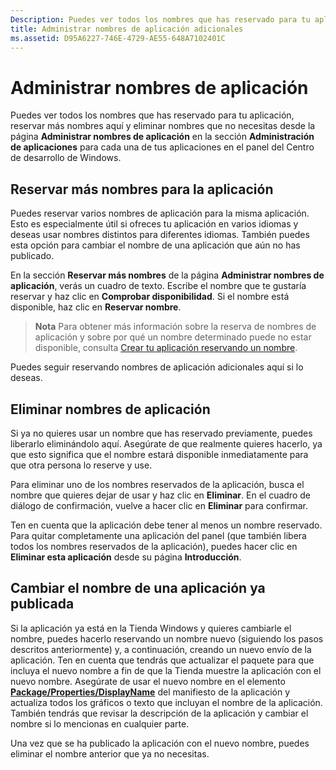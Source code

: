 ```yaml
---
Description: Puedes ver todos los nombres que has reservado para tu aplicación, reservar más nombres aquí y eliminar nombres que no necesitas desde la página Administrar nombres de aplicación en la sección Administración de aplicaciones para cada una de tus aplicaciones en el panel del Centro de desarrollo de Windows.
title: Administrar nombres de aplicación adicionales
ms.assetid: D95A6227-746E-4729-AE55-648A7102401C
---
```


# Administrar nombres de aplicación


Puedes ver todos los nombres que has reservado para tu aplicación, reservar más nombres aquí y eliminar nombres que no necesitas desde la página **Administrar nombres de aplicación** en la sección **Administración de aplicaciones** para cada una de tus aplicaciones en el panel del Centro de desarrollo de Windows.

## Reservar más nombres para la aplicación


Puedes reservar varios nombres de aplicación para la misma aplicación. Esto es especialmente útil si ofreces tu aplicación en varios idiomas y deseas usar nombres distintos para diferentes idiomas. También puedes esta opción para cambiar el nombre de una aplicación que aún no has publicado.

En la sección **Reservar más nombres** de la página **Administrar nombres de aplicación**, verás un cuadro de texto. Escribe el nombre que te gustaría reservar y haz clic en **Comprobar disponibilidad**. Si el nombre está disponible, haz clic en **Reservar nombre**.

> **Nota**  Para obtener más información sobre la reserva de nombres de aplicación y sobre por qué un nombre determinado puede no estar disponible, consulta [Crear tu aplicación reservando un nombre](create-your-app-by-reserving-a-name.md).

Puedes seguir reservando nombres de aplicación adicionales aquí si lo deseas.

## Eliminar nombres de aplicación


Si ya no quieres usar un nombre que has reservado previamente, puedes liberarlo eliminándolo aquí. Asegúrate de que realmente quieres hacerlo, ya que esto significa que el nombre estará disponible inmediatamente para que otra persona lo reserve y use.

Para eliminar uno de los nombres reservados de la aplicación, busca el nombre que quieres dejar de usar y haz clic en **Eliminar**. En el cuadro de diálogo de confirmación, vuelve a hacer clic en **Eliminar** para confirmar.

Ten en cuenta que la aplicación debe tener al menos un nombre reservado. Para quitar completamente una aplicación del panel (que también libera todos los nombres reservados de la aplicación), puedes hacer clic en **Eliminar esta aplicación** desde su página **Introducción**.

## Cambiar el nombre de una aplicación ya publicada


Si la aplicación ya está en la Tienda Windows y quieres cambiarle el nombre, puedes hacerlo reservando un nombre nuevo (siguiendo los pasos descritos anteriormente) y, a continuación, creando un nuevo envío de la aplicación. Ten en cuenta que tendrás que actualizar el paquete para que incluya el nuevo nombre a fin de que la Tienda muestre la aplicación con el nuevo nombre. Asegúrate de usar el nuevo nombre en el elemento [**Package/Properties/DisplayName**](https://msdn.microsoft.com/library/windows/apps/dn423240) del manifiesto de la aplicación y actualiza todos los gráficos o texto que incluyan el nombre de la aplicación. También tendrás que revisar la descripción de la aplicación y cambiar el nombre si lo mencionas en cualquier parte.

Una vez que se ha publicado la aplicación con el nuevo nombre, puedes eliminar el nombre anterior que ya no necesitas.

 

 






<!--HONumber=Mar16_HO1-->


